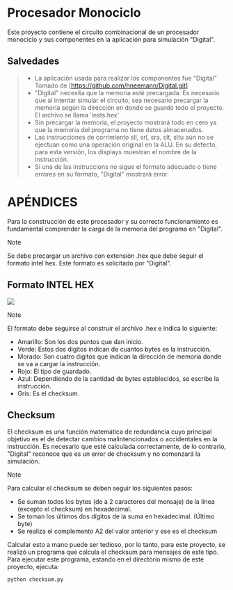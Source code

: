 # Procesador Monociclo
Este proyecto contiene el circuito combinacional de un procesador monociclo y sus componentes en la aplicación para simulación "Digital". 


## Salvedades
> * La aplicación usada para realizar los componentes fue "Digital" Tomado de [https://github.com/hneemann/Digital.git]  
> * "Digital" necesita que la memoria esté precargada. Es necesario que al intentar simular el circuito, sea necesario precargar la memoria según la dirección en donde se guardó todo el proyecto. El archivo se llama 'insts.hex'  
> * Sin precargar la memoria, el proyecto mostrará todo en cero ya que la memoria del programa no tiene datos almacenados.  
> * Las instrucciones de corrimiento sll, srl, sra, slt, sltu aún no se ejectuan como una operación original en la ALU. En su defecto, para esta versión, los displays muestran el nombre de la instrucción.
> * Si una de las instruccions no sigue el formato adecuado o tiene errores en su formato, "Digital" mostrará error.

# APÉNDICES

Para la construcción de este procesador y su correcto funcionamiento es fundamental comprender la carga de la memoria del programa en "Digital". 

>[!NOTE]
> Se debe precargar un archivo con extensión .hex que debe seguir el formato intel hex. Este formato es solicitado por "Digital".

## Formato INTEL HEX
![](https://www.flx.cat/media/2010-11-17/featured.jpg)

>[!NOTE]
> El formato debe seguirse al construir el archivo .hex e indica lo siguiente:
> * Amarillo: Son los dos puntos que dan inicio.
> * Verde: Estos dos digitos indican de cuantos bytes es la instrucción.
> * Morado: Son cuatro dígitos que indican la dirección de memoria donde se va a cargar la instrucción.
> * Rojo: El tipo de guardado.
> * Azul: Dependiendo de la cantidad de bytes establecidos, se escribe la instrucción.
> * Gris: Es el checksum.

## Checksum

El checksum es una función matemática de redundancia cuyo principal objetivo es el de detectar cambios malintencionados o accidentales en la instrucción. Es necesario que esté calculada correctamente, de lo contrario, "Digital" reconoce que es un error de checksum y no comenzará la simulación.  

>[!NOTE]
> Para calcular el checksum se deben seguir los siguientes pasos:
> * Se suman todos los bytes (de a 2 caracteres del mensaje) de la línea (excepto el checksum) en hexadecimal.
> * Se toman los últimos dos dígitos de la suma en hexadecimal. (Último byte)
> * Se realiza el complemento A2 del valor anterior y ese es el checksum

Calcular esto a mano puede ser tedioso, por lo tanto, para este proyecto, se realizó un programa que calcula el checksum para mensajes de este tipo.  
Para ejecutar este programa, estando en el directorio mismo de este proyecto, ejecuta: 
```
python checksum.py
```



